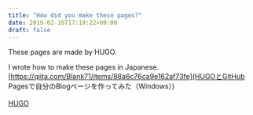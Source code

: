 ```yaml
---
title: "How did you make these pages?"
date: 2019-02-16T17:19:22+09:00
draft: false
---
```

These pages are made by HUGO.
<!--how did you-->
<!--more-->
I wrote how to make these pages in Japanese.<br>
[https://qiita.com/Blank71/items/88a6c76ca9e162af73fe](HUGOとGitHub Pagesで自分のBlogページを作ってみた（Windows）)<br>
<br>
[HUGO](https://gohugo.io/)